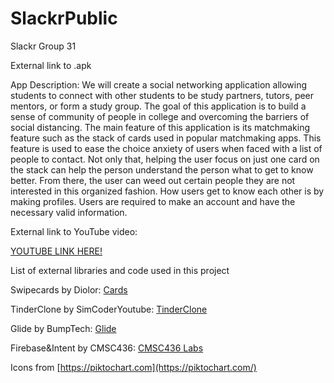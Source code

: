 # SlackrPublic

Slackr Group 31

External link to .apk

App Description: We will create a social networking application allowing
students to connect with other students to be study partners, tutors,
peer mentors, or form a study group. The goal of this application is to
build a sense of community of people in college and overcoming the
barriers of social distancing. The main feature of this application is
its matchmaking feature such as the stack of cards used in popular
matchmaking apps. This feature is used to ease the choice anxiety of
users when faced with a list of people to contact. Not only that,
helping the user focus on just one card on the stack can help the person
understand the person what to get to know better. From there, the user
can weed out certain people they are not interested in this organized
fashion. How users get to know each other is by making profiles. Users
are required to make an account and have the necessary valid
information.

External link to YouTube video:

[YOUTUBE LINK HERE!](https://youtu.be/g511FaUzXp0)

List of external libraries and code used in this project

Swipecards by Diolor: [Cards](https://github.com/Diolor/Swipecards)

TinderClone by SimCoderYoutube:
[TinderClone](https://github.com/SimCoderYoutube/TinderClone)

Glide by BumpTech: [Glide](https://github.com/bumptech/glide)

Firebase&Intent by CMSC436: [CMSC436
Labs](https://gitlab.cs.umd.edu/arasevic/cmsc436fall2020-student/-/tree/master/)

Icons from [https://piktochart.com](https://piktochart.com/)
